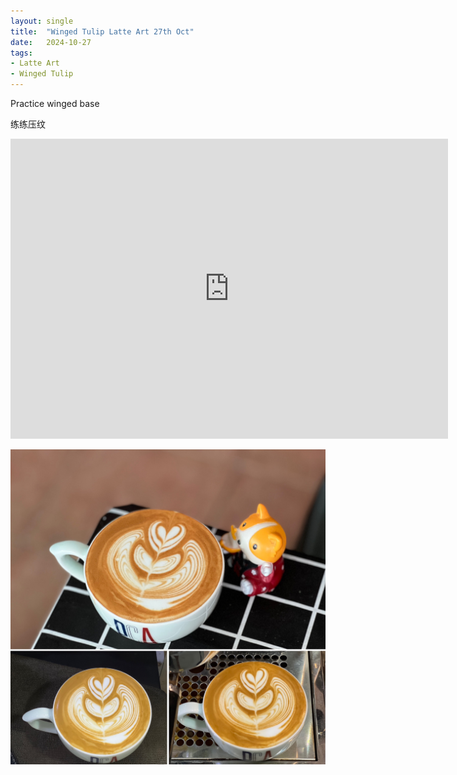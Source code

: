 ```yaml
---
layout: single
title:  "Winged Tulip Latte Art 27th Oct"
date:   2024-10-27
tags:
- Latte Art
- Winged Tulip
---
```



Practice winged base

练练压纹



<div class="embed-container">
  <iframe
      src="https://www.youtube.com/embed/VyHBt2ygLKM"
      width="700"
      height="480"
      frameborder="0"
      allowfullscreen="true">
  </iframe>
</div>


![](/assets/img/2024/10/27/9B865017-96C9-4C4E-AE61-D62EA41C0041.JPG)

